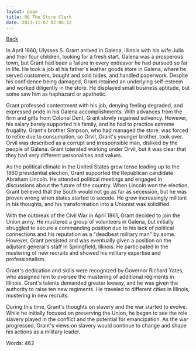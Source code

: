 ```yaml
---
layout: page
title: 06 The Store Clerk
date: 2023-11-07 02:06:12
---
```


[Back](./)


In April 1860, Ulysses S. Grant arrived in Galena, Illinois with his wife Julia and their four children, looking for a fresh start. Galena was a prosperous town, but Grant had been a failure in every endeavor he had pursued so far in life. He took a job at his father's leather goods store in Galena, where he served customers, bought and sold hides, and handled paperwork. Despite his confidence being damaged, Grant retained an underlying self-esteem and worked diligently in the store. He displayed small business aptitude, but some saw him as haphazard or apathetic. 

Grant professed contentment with his job, denying feeling degraded, and expressed pride in his Galena accomplishments. With advances from the firm and gifts from Colonel Dent, Grant slowly regained solvency. However, his salary barely supported his family, and he had to practice extreme frugality. Grant's brother Simpson, who had managed the store, was forced to retire due to consumption, so Orvil, Grant's younger brother, took over. Orvil was described as a corrupt and irresponsible man, disliked by the people of Galena. Grant tolerated working under Orvil, but it was clear that they had very different personalities and values.

As the political climate in the United States grew tense leading up to the 1860 presidential election, Grant supported the Republican candidate Abraham Lincoln. He attended political meetings and engaged in discussions about the future of the country. When Lincoln won the election, Grant believed that the South would not go as far as secession, but he was proven wrong when states started to secede. He grew increasingly militant in his thoughts, and his transformation into a Unionist was solidified.

With the outbreak of the Civil War in April 1861, Grant decided to join the Union army. He mustered a group of volunteers in Galena, but initially struggled to secure a commanding position due to his lack of political connections and his reputation as a "deadbeat military man" by some. However, Grant persisted and was eventually given a position on the adjutant general's staff in Springfield, Illinois. He participated in the mustering of new recruits and showed his military expertise and professionalism. 

Grant's dedication and skills were recognized by Governor Richard Yates, who assigned him to oversee the mustering of additional regiments in Illinois. Grant's talents demanded greater leeway, and he was given the authority to raise ten new regiments. He traveled to different cities in Illinois, mustering in new recruits. 

During this time, Grant's thoughts on slavery and the war started to evolve. While he initially focused on preserving the Union, he began to see the role slavery played in the conflict and the potential for emancipation. As the war progressed, Grant's views on slavery would continue to change and shape his actions as a military leader.

Words: 462